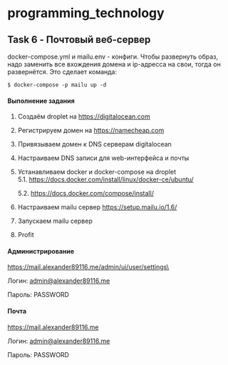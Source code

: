 # programming_technology

## Task 6 - Почтовый веб-сервер


docker-compose.yml и mailu.env - конфиги. Чтобы развернуть образ, надо заменить все вхождения домена и ip-адресса на свои, тогда он развернётся. Это сделает команда:
```shell
$ docker-compose -p mailu up -d
```

#### Выполнение задания
1) Создаём droplet на https://digitalocean.com
2) Регистрируем домен на https://namecheap.com
3) Привязываем домен к DNS серверам digitalocean
4) Настраиваем DNS записи для web-интерфейса и почты
5) Устанавливаем docker и docker-compose на droplet  
    5.1. https://docs.docker.com/install/linux/docker-ce/ubuntu/

    5.2. https://docs.docker.com/compose/install/
6) Настраиваем mailu сервер https://setup.mailu.io/1.6/
7) Запускаем mailu сервер
8) Profit


#### Администрирование
https://mail.alexander89116.me/admin/ui/user/settings\

Логин: admin@alexander89116.me

Пароль: PASSWORD


#### Почта
https://mail.alexander89116.me

Логин: admin@alexander89116.me

Пароль: PASSWORD
